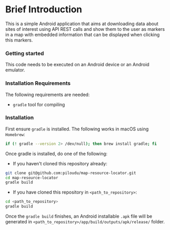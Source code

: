 # Brief Introduction
This is a simple Android application that aims at downloading data about sites of interest using
API REST calls and show them to the user as markers in a map with embedded information that can be
displayed when clicking this markers.

### Getting started
This code needs to be executed on an Android device or an Android emulator.

### Installation Requirements
The following requirements are needed:
- `gradle` tool for compiling



### Installation
First ensure `gradle` is installed. The following works in macOS using `Homebrew`:
```Bash
if (! gradle --version 2> /dev/null); then brew install gradle; fi
```

Once gradle is installed, do one of the following:
* If you haven't cloned this repository already:
```Bash
git clone git@github.com:piloudu/map-resource-locator.git
cd map-resource-locator
gradle build
```

* If you have cloned this repository in `<path_to_repository>`:
```Bash
cd <path_to_repository>
gradle build
```

Once the `gradle build` finishes, an Android installable `.apk` file will be generated in `<path_to_repository>/app/build/outputs/apk/release/` folder.
